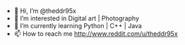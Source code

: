 - 👋 Hi, I’m @theddr95x
- 👀 I’m interested in Digital art | Photography
- 🌱 I’m currently learning Python | C++ | Java 
- 📫 How to reach me  http://www.reddit.com/u/theddr95x

<!---
theddr95x/theddr95x is a ✨ special ✨ repository because its `README.md` (this file) appears on your GitHub profile.
You can click the Preview link to take a look at your changes.
--->
